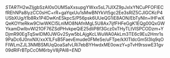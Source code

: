$START$H2wZIjgbSzAI0sOUM5aXxsupgYWxx5sL7lJIXZ9pJxIxYNCuPFOFIECfREhNPa8lyzCC0sHC+rR+gaYqxUu1sMwBNYkVt5gc2Ee3sRlZ5CJlGCKcP4USbXUg/t1b8Rx1P4DwKnESkpcS/P56psk6UUeQG1iE8AON/EbTyNIn+IHFwXQeKOYteRkw9ClwWKCI5LnlMO8NAfnMgL5U8Ax7ijfFHFeGgK1EQg00QxGWYkamDwIbvWl21OF76ZSdPHvkpeQiE25dliP8f3Gcz0xTHyTLtVlSPCODzm+YDjmR90EgTqSwIDM0JWGv2Syw5bLAjgKcLWuWA0AkLm3TE6c9Eu2Hmr1s9PaDc6J0nxNX/xxX1LFsB5FaevEmude0FMeSe/uFTpe/kXITldcGm5I3Iq9qOFIWLmZJL3NMBSMUqQoaSafvLRi7ebBYHwdxME0owzY+pTvH9rsswE31gv09dRlFrBTpCcOM6rbyV8jPAl8=$END$
